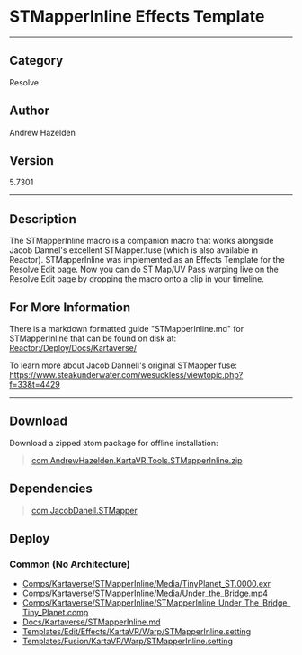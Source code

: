 # STMapperInline Effects Template
___

## Category
Resolve

## Author
Andrew Hazelden

## Version
5.7301

___

## Description
<p>The STMapperInline macro is a companion macro that works alongside Jacob Dannel's excellent STMapper.fuse (which is also available in Reactor). STMapperInline was implemented as an Effects Template for the Resolve Edit page. Now you can do ST Map/UV Pass warping live on the Resolve Edit page by dropping the macro onto a clip in your timeline.</p>

<h2>For More Information</h2>

<p>There is a markdown formatted guide "STMapperInline.md" for STMapperInline that can be found on disk at:<br>
<a href="file://Reactor:/Deploy/Docs/Kartaverse/">Reactor:/Deploy/Docs/Kartaverse/</a></p>

<p>To learn more about Jacob Dannell's original STMapper fuse:<br>
<a href="https://www.steakunderwater.com/wesuckless/viewtopic.php?f=33&t=4429">https://www.steakunderwater.com/wesuckless/viewtopic.php?f=33&t=4429</a></p>


___

## Download

Download a zipped atom package for offline installation:
> [com.AndrewHazelden.KartaVR.Tools.STMapperInline.zip](https://gitlab.com/WeSuckLess/Reactor/-/archive/master/Reactor-master.zip?path=Atoms/com.AndrewHazelden.KartaVR.Tools.STMapperInline)  

## Dependencies

> [com.JacobDanell.STMapper](com.JacobDanell.STMapper.md)  
## Deploy

### Common (No Architecture)

<ul>
<li><a href="https://gitlab.com/WeSuckLess/Reactor/-/blob/master/Atoms/com.AndrewHazelden.KartaVR.Tools.STMapperInline/Comps/Kartaverse/STMapperInline/Media/TinyPlanet_ST.0000.exr?ref_type=heads">Comps/Kartaverse/STMapperInline/Media/TinyPlanet_ST.0000.exr</a></li>
<li><a href="https://gitlab.com/WeSuckLess/Reactor/-/blob/master/Atoms/com.AndrewHazelden.KartaVR.Tools.STMapperInline/Comps/Kartaverse/STMapperInline/Media/Under_the_Bridge.mp4?ref_type=heads">Comps/Kartaverse/STMapperInline/Media/Under_the_Bridge.mp4</a></li>
<li><a href="https://gitlab.com/WeSuckLess/Reactor/-/blob/master/Atoms/com.AndrewHazelden.KartaVR.Tools.STMapperInline/Comps/Kartaverse/STMapperInline/STMapperInline_Under_The_Bridge_Tiny_Planet.comp?ref_type=heads">Comps/Kartaverse/STMapperInline/STMapperInline_Under_The_Bridge_Tiny_Planet.comp</a></li>
<li><a href="https://gitlab.com/WeSuckLess/Reactor/-/blob/master/Atoms/com.AndrewHazelden.KartaVR.Tools.STMapperInline/Docs/Kartaverse/STMapperInline.md?ref_type=heads">Docs/Kartaverse/STMapperInline.md</a></li>
<li><a href="https://gitlab.com/WeSuckLess/Reactor/-/blob/master/Atoms/com.AndrewHazelden.KartaVR.Tools.STMapperInline/Templates/Edit/Effects/KartaVR/Warp/STMapperInline.setting?ref_type=heads">Templates/Edit/Effects/KartaVR/Warp/STMapperInline.setting</a></li>
<li><a href="https://gitlab.com/WeSuckLess/Reactor/-/blob/master/Atoms/com.AndrewHazelden.KartaVR.Tools.STMapperInline/Templates/Fusion/KartaVR/Warp/STMapperInline.setting?ref_type=heads">Templates/Fusion/KartaVR/Warp/STMapperInline.setting</a></li>
</ul>
